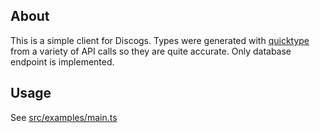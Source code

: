 ## About
This is a simple client for Discogs. Types were generated with [quicktype](https://quicktype.io/) from a variety of API calls so they are quite accurate. Only database endpoint is implemented.

## Usage

See [src/examples/main.ts](https://github.com/nktknshn/typescript-discogs-client/tree/master/src/examples/main.ts)